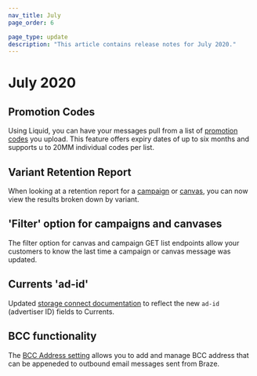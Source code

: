 ```yaml
--- 
nav_title: July
page_order: 6

page_type: update
description: "This article contains release notes for July 2020."
---
```

# July 2020
## Promotion Codes
Using Liquid, you can have your messages pull from a list of [promotion codes][1] you upload. This feature offers expiry dates of up to six months and supports u to 20MM individual codes per list.


## Variant Retention Report
When looking at a retention report for a [campaign][2] or [canvas][3], you can now view the results broken down by variant. 

## 'Filter' option for campaigns and canvases
The filter option for canvas and campaign GET list endpoints allow your customers to know the last time a campaign or canvas message was updated.

## Currents 'ad-id'
Updated [storage connect documentation][4] to reflect the new `ad-id` (advertiser ID) fields to Currents.

## BCC functionality
The [BCC Address setting][5] allows you to add and manage BCC address that can be appeneded to outbound email messages sent from Braze.	

[1]: {{site.baseurl}}/user_guide/personalization_and_dynamic_content/promotion_codes/#promotion-codes
[2]: {{site.baseurl}}/user_guide/engagement_tools/campaigns/testing_and_more/retention_reports/
[3]: {{site.baseurl}}/user_guide/engagement_tools/canvas/retention_reports/
[4]: {{site.baseurl}}/user_guide/data_and_analytics/braze_currents/event_glossary/message_engagement_events/#content-card-click-events
[5]: {{site.baseurl}}/user_guide/administrative/app_settings/manage_app_group/email_settings/